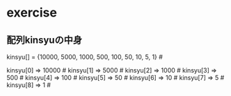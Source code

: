 # exercise

## 配列kinsyuの中身

kinsyu[] = {10000, 5000, 1000, 500, 100, 50, 10, 5, 1} #

kinsyu[0] => 10000 #
kinsyu[1] => 5000 #
kinsyu[2] => 1000 #
kinsyu[3] => 500 #
kinsyu[4] => 100 #
kinsyu[5] => 50 #
kinsyu[6] => 10 #
kinsyu[7] => 5 #
kinsyu[8] => 1 #

